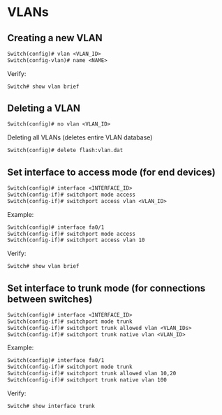 # VLANs

## Creating a new VLAN

```txt
Switch(config)# vlan <VLAN_ID>
Switch(config-vlan)# name <NAME>
```

Verify:

```txt
Switch# show vlan brief
```

## Deleting a VLAN

```txt
Switch(config)# no vlan <VLAN_ID>
```

Deleting all VLANs (deletes entire VLAN database)

```txt
Switch(config)# delete flash:vlan.dat
```

## Set interface to access mode (for end devices)

```txt
Switch(config)# interface <INTERFACE_ID>
Switch(config-if)# switchport mode access
Switch(config-if)# switchport access vlan <VLAN_ID>
```

Example:

```txt
Switch(config)# interface fa0/1
Switch(config-if)# switchport mode access
Switch(config-if)# switchport access vlan 10
```

Verify:

```txt
Switch# show vlan brief
```

## Set interface to trunk mode (for connections between switches)

```txt
Switch(config)# interface <INTERFACE_ID>
Switch(config-if)# switchport mode trunk
Switch(config-if)# switchport trunk allowed vlan <VLAN_IDs>
Switch(config-if)# switchport trunk native vlan <VLAN_ID>
```

Example:

```txt
Switch(config)# interface fa0/1
Switch(config-if)# switchport mode trunk
Switch(config-if)# switchport trunk allowed vlan 10,20
Switch(config-if)# switchport trunk native vlan 100
```

Verify:

```txt
Switch# show interface trunk
```
